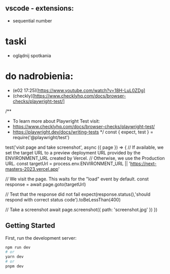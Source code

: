 ## vscode - extensions:

- sequential number

# taski

- oglądnij spotkania

# do nadrobienia:

- (e02 17:25)[https://www.youtube.com/watch?v=18H-LuL0ZDg]
- (checkly)[https://www.checklyhq.com/docs/browser-checks/playwright-test/]

/\*\*

- To learn more about Playwright Test visit:
- https://www.checklyhq.com/docs/browser-checks/playwright-test/
- https://playwright.dev/docs/writing-tests
  \*/
  const { expect, test } = require('@playwright/test')

test('visit page and take screenshot', async ({ page }) => {
// If available, we set the target URL to a preview deployment URL provided by the ENVIRONMENT_URL created by Vercel.
// Otherwise, we use the Production URL.
const targetUrl = process.env.ENVIRONMENT_URL || 'https://next-masters-2023.vercel.app'

// We visit the page. This waits for the "load" event by default.
const response = await page.goto(targetUrl)

// Test that the response did not fail
expect(response.status(),'should respond with correct status code').toBeLessThan(400)

// Take a screenshot
await page.screenshot({ path: 'screenshot.jpg' })
})

## Getting Started

First, run the development server:

```bash
npm run dev
# or
yarn dev
# or
pnpm dev
```
